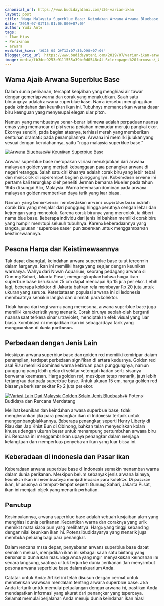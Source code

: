 ```yaml
---
canonical_url: https://www.budidayatani.com/136-varian-ikan
layout: post
title: 'Naga Malaysia Superblue Base: Keindahan Arwana Arwana Bluebase yang Unik'
date: '2019-07-03T15:01:00.000+07:00'
author: Yudi Anto
tags:
- Ikan Hias
- Perikanan
- arwana
modified_time: '2023-08-29T12:07:33.998+07:00'
blogger_orig_url: https://www.budidayatani.com/2019/07/varian-ikan-arwana-dengan-corak-ular.html
image: media/fb3dcc9253e9311555a39bb0d0548c41-Scleropages%20formosus\_800x272.jpg
---
```

## Warna Ajaib Arwana Superblue Base

Dalam dunia perikanan, terdapat keajaiban yang menghiasi air tawar dengan gemerlap warna dan corak yang menakjubkan. Salah satu bintangnya adalah arwana superblue base. Nama tersebut mengingatkan pada keindahan dan keunikan ikan ini. Tubuhnya memancarkan warna dasar biru keunguan yang menyerupai elegan ular piton.

Namun, yang membuatnya benar-benar istimewa adalah perpaduan nuansa emas yang memancar di pipi serta perlahan memudar menuju pangkal ekor. Ekornya sendiri, pada bagian atasnya, terhiasi merah yang memberikan sentuhan dramatis pada penampilannya. Arwana ini memiliki julukan yang sesuai dengan keindahannya, yaitu "naga malaysia superblue base."

[![Arwana Bluebase](https://blogger.googleusercontent.com/img/b/R29vZ2xl/AVvXsEg-BKLFnCJqYdoRV8GJeME6lmnwkAowS_Rqubs4Rt_i-ceZDOrxT5ZApWxS6DXIZiz0BLIJBCaUMvnl5c_RrjuyvPg61xEF0IelDrbewa7UpKRdsVyKcQP08J_fk25Xwa9Wp5JsxQcawpcqoNYBj2d04YebT6pUwcmqUP1fIeDRLKmGH0cR1rAWx7r_frS6/w640-h218/Scleropages%20formosus_800x272.jpg "Keajaiban warna dan corak arwana superblue base")](https://blogger.googleusercontent.com/img/b/R29vZ2xl/AVvXsEg-BKLFnCJqYdoRV8GJeME6lmnwkAowS_Rqubs4Rt_i-ceZDOrxT5ZApWxS6DXIZiz0BLIJBCaUMvnl5c_RrjuyvPg61xEF0IelDrbewa7UpKRdsVyKcQP08J_fk25Xwa9Wp5JsxQcawpcqoNYBj2d04YebT6pUwcmqUP1fIeDRLKmGH0cR1rAWx7r_frS6/s800/Scleropages%20formosus_800x272.jpg)## Keunikan Superblue Base

Arwana superblue base merupakan variasi menakjubkan dari arwana malaysian golden yang menjadi kebanggaan para penangkar arwana di negeri tetangga. Salah satu ciri khasnya adalah corak biru yang lebih tebal dan mencolok di seperempat bagian punggungnya. Keberadaan arwana ini pertama kali terungkap oleh peneliti Jerman bernama Mueller pada tahun 1945 di sungai Alor, Malaysia. Warna keemasan dominan pada arwana malaysian golden memberikan daya tarik yang luar biasa.

Namun, yang benar-benar membedakan arwana superblue base adalah corak biru yang menjalar dari punggung hingga perutnya dengan lebar dan kejrengan yang mencolok. Karena corak birunya yang mencolok, ia diberi nama blue base. Beberapa individu dari jenis ini bahkan memiliki corak biru yang hampir menutupi seluruh tubuhnya. Karena keberadaannya yang langka, julukan "superblue base" pun diberikan untuk menggambarkan keistimewaannya.

## Pesona Harga dan Keistimewaannya

Tak dapat disangkal, keindahan arwana superblue base turut tercermin dalam harganya. Ikan ini memiliki harga yang sejajar dengan keunikan warnanya. Wahyu dari Nlwan Aquarium, seorang pedagang arwana di Gunung Sahari, Jakarta Pusat, mengungkapkan bahwa harga ikan superblue base berukuran 25 cm dapat mencapai Rp 15 juta per ekor. Lebih lagi, beberapa kolektor di Jakarta bahkan rela membayar Rp 20 juta untuk ukuran yang serupa. Keterbatasan populasi arwana ini di Indonesia membuatnya semakin langka dan diminati para kolektor.

Tidak hanya dari segi warna yang memesona, arwana superblue base juga memiliki karakteristik yang menarik. Corak birunya seolah-olah berganti nuansa saat terkena sinar ultraviolet, menciptakan efek visual yang luar biasa. Kombinasi ini menjadikan ikan ini sebagai daya tarik yang mengesankan di dunia perikanan.

## Perbedaan dengan Jenis Lain

Meskipun arwana superblue base dan golden red memiliki kemiripan dalam penampilan, terdapat perbedaan signifikan di antara keduanya. Golden red asal Riau memiliki dominasi warna kebiruan pada punggungnya, namun punggung yang lebih gelap di sekitar setengah badan serta sisanya berwarna keemasan. Harga golden red, meskipun tetap menarik, jauh lebih terjangkau daripada superblue base. Untuk ukuran 15 cm, harga golden red biasanya berkisar sekitar Rp 2 juta per ekor.

[![Variasi Lain Dari Malaysia Golden Selain Jenis Bluebash](https://blogger.googleusercontent.com/img/b/R29vZ2xl/AVvXsEj6e5iPoaY9NIKTVCjDg1mX32GJmCzBsg3-2hK-GdBodSMv4d3-x9teYy5fjKfaGJHdyzMeRKvhNgzCppBGnROAWwNwdZDMarXeme3Xb234BlftAPL34EL1jt3RzmaKA1CWSvquvuLQyaeXSb_Rqmu_8rLQm_agb2qHlHUPYZC4gW_o4hhuKLDHOFxYVvjD/w640-h172/Scleropages%20formosus_800x215.jpg "Keindahan naga malaysia superblue base")](https://blogger.googleusercontent.com/img/b/R29vZ2xl/AVvXsEj6e5iPoaY9NIKTVCjDg1mX32GJmCzBsg3-2hK-GdBodSMv4d3-x9teYy5fjKfaGJHdyzMeRKvhNgzCppBGnROAWwNwdZDMarXeme3Xb234BlftAPL34EL1jt3RzmaKA1CWSvquvuLQyaeXSb_Rqmu_8rLQm_agb2qHlHUPYZC4gW_o4hhuKLDHOFxYVvjD/s800/Scleropages%20formosus_800x215.jpg)## Potensi Budidaya dan Rencana Mendatang

Melihat keunikan dan keindahan arwana superblue base, tidak mengherankan jika para penangkar ikan di Indonesia tertarik untuk mengembangbiakkannya. Beberapa penangkar, seperti Henry Liberty di Riau dan Jap Khiat Bun di Cibinong, bahkan telah menyediakan kolam khusus dengan ukuran besar untuk menampung pertumbuhan arwana biru ini. Rencana ini menggambarkan upaya penangkar dalam menjaga kelangkaan dan memperluas penyebaran ikan yang luar biasa ini.

## Keberadaan di Indonesia dan Pasar Ikan

Keberadaan arwana superblue base di Indonesia semakin menambah warna dalam dunia perikanan. Meskipun belum sebanyak jenis arwana lainnya, keunikan ikan ini membuatnya menjadi incaran para kolektor. Di pasaran ikan, khususnya di tempat-tempat seperti Gunung Sahari, Jakarta Pusat, ikan ini menjadi objek yang menarik perhatian.

## Penutup

Kesimpulannya, arwana superblue base adalah sebuah keajaiban alam yang menghiasi dunia perikanan. Kecantikan warna dan coraknya yang unik memikat mata siapa pun yang melihatnya. Harga yang tinggi sebanding dengan nilai keunikan ikan ini. Potensi budidayanya yang menarik juga membuka peluang bagi para penangkar. 

Dalam rencana masa depan, penyebaran arwana superblue base dapat semakin meluas, menjadikan ikan ini sebagai salah satu bintang yang bersinar di dunia ikan hias. Bagi Anda yang ingin menyaksikan keindahan ini secara langsung, saatnya untuk terjun ke dunia perikanan dan menyambut pesona arwana superblue base dalam akuarium Anda.

Catatan untuk Anda: Artikel ini telah disusun dengan cermat untuk memberikan wawasan mendalam tentang arwana superblue base. Jika Anda tertarik untuk memulai petualangan dengan arwana ini, pastikan Anda mendapatkan informasi yang akurat dari penangkar yang tepercaya. Selamat memulai perjalanan Anda menuju dunia keindahan ikan hias!

